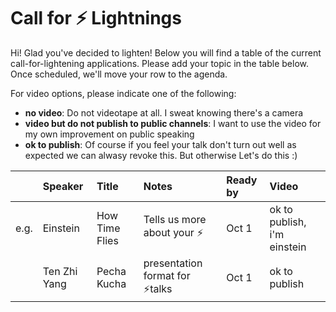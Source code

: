 # Call for ⚡️ Lightnings

Hi! Glad you've decided to lighten! Below you will find a table of the current call-for-lightening applications. Please add your topic in the table below. Once scheduled, we'll move your row to the agenda.

For video options, please indicate one of the following:

- **no video**: Do not videotape at all. I sweat knowing there's a camera
- **video but do not publish to public channels**: I want to use the video for my own improvement on public speaking
- **ok to publish**: Of course if you feel your talk don't turn out well as expected we can alwasy revoke this. But otherwise Let's do this :)

|      | Speaker      | Title          | Notes                            | Ready by | Video                       |
| :--: | :----------- | :------------- | :------------------------------- | :------- | :-------------------------- |
| e.g. | Einstein     | How Time Flies | Tells us more about your ⚡️     | Oct 1    | ok to publish, i'm einstein |
|      | Ten Zhi Yang | Pecha Kucha    | presentation format for ⚡️talks | Oct 1    | ok to publish               |  |
